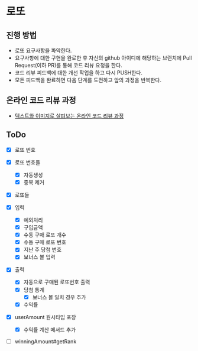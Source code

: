 # 로또

## 진행 방법

* 로또 요구사항을 파악한다.
* 요구사항에 대한 구현을 완료한 후 자신의 github 아이디에 해당하는 브랜치에 Pull Request(이하 PR)를 통해 코드 리뷰 요청을 한다.
* 코드 리뷰 피드백에 대한 개선 작업을 하고 다시 PUSH한다.
* 모든 피드백을 완료하면 다음 단계를 도전하고 앞의 과정을 반복한다.

## 온라인 코드 리뷰 과정

* [텍스트와 이미지로 살펴보는 온라인 코드 리뷰 과정](https://github.com/next-step/nextstep-docs/tree/master/codereview)

## ToDo

- [x] 로또 번호
- [x] 로또 번호들
  - [x] 자동생성
  - [x] 중복 제거
- [x] 로또들

- [x] 입력
  - [x] 예외처리
  - [x] 구입금액
  - [x] 수동 구매 로또 개수
  - [x] 수동 구매 로또 번호
  - [x] 지난 주 당첨 번호
  - [x] 보너스 볼 입력

- [x] 출력
  - [x] 자동으로 구매된 로또번호 출력
  - [x] 당첨 통계
    - [x] 보너스 볼 일치 경우 추가
  - [x] 수익률

- [x] userAmount 원시타입 포장
  - [x] 수익률 계산 메서드 추가
- [ ] winningAmount#getRank
